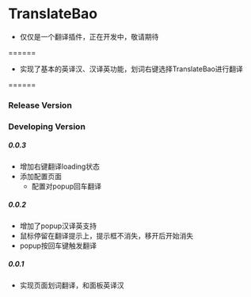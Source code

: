 TranslateBao
============

+ 仅仅是一个翻译插件，正在开发中，敬请期待

======

+ 实现了基本的英译汉、汉译英功能，划词右键选择TranslateBao进行翻译



======

### Release Version


### Developing Version

##### 0.0.3

- 增加右键翻译loading状态
- 添加配置页面
  - 配置对popup回车翻译

##### 0.0.2

- 增加了popup汉译英支持
- 鼠标停留在翻译提示上，提示框不消失，移开后开始消失
- popup按回车键触发翻译

##### 0.0.1 

- 实现页面划词翻译，和面板英译汉
